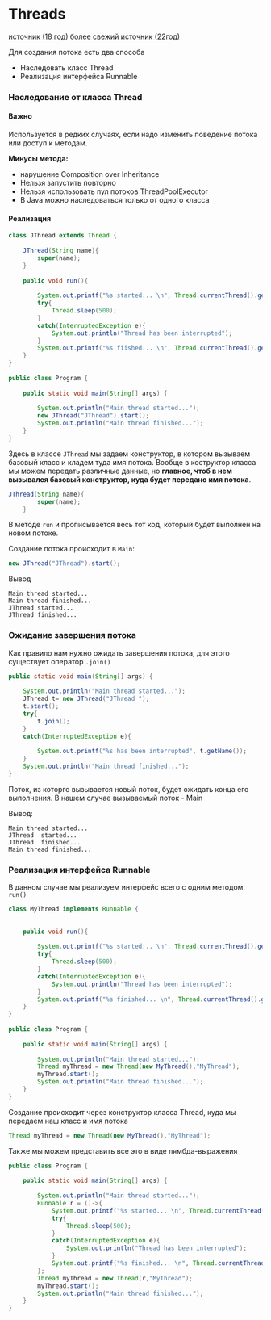 # Threads 

[источник (18 год)](https://metanit.com/java/tutorial/8.2.php)
[более свежий источник (22год)](https://skillbox.ru/media/code/potoki-v-java-chto-eto-takoe-i-kak-oni-rabotayut/)

Для создания потока есть два способа

- Наследовать класс Thread
- Реализация интерфейса Runnable

### Наследование от класса Thread

#### Важно
Используется в редких случаях, если надо изменить поведение потока или доступ к методам. 

**Минусы метода:**
- нарушение Composition over Inheritance
- Нельзя запустить повторно
- Нельзя использовать пул потоков ThreadPoolExecutor
- В Java можно наследоваться только от одного класса

#### Реализация 
```Java
class JThread extends Thread {
      
    JThread(String name){
        super(name);
    }
      
    public void run(){
          
        System.out.printf("%s started... \n", Thread.currentThread().getName());
        try{
            Thread.sleep(500);
        }
        catch(InterruptedException e){
            System.out.println("Thread has been interrupted");
        }
        System.out.printf("%s fiished... \n", Thread.currentThread().getName());
    }
}
  
public class Program {
  
    public static void main(String[] args) {
          
        System.out.println("Main thread started...");
        new JThread("JThread").start();
        System.out.println("Main thread finished...");
    }
}
```

Здесь в классе `JThread` мы задаем конструктор, в котором вызываем базовый класс и кладем туда имя потока. Вообще в коструктор класса мы можем передать различные данные, но **главное, чтоб в нем вызывался базовый конструктор, куда будет передано имя потока**.

```Java
JThread(String name){
        super(name);
    }
```

В методе `run` и прописывается весь тот код, который будет выполнен на новом потоке.

Создание потока происходит в `Main`:
```Java 
new JThread("JThread").start();
```

Вывод
```
Main thread started...
Main thread finished...
JThread started... 
JThread finished...
```

### Ожидание завершения потока

Как правило нам нужно ожидать завершения потока, для этого существует оператор `.join()`

```Java
public static void main(String[] args) {
         
    System.out.println("Main thread started...");
    JThread t= new JThread("JThread ");
    t.start();
    try{
        t.join(); 
    }
    catch(InterruptedException e){
     
        System.out.printf("%s has been interrupted", t.getName());
    }
    System.out.println("Main thread finished...");
}
```
Поток, из которго вызывается новый поток, будет ожидать конца его выполнения.
В нашем случае вызываемый поток - Main

Вывод:
```
Main thread started...
JThread  started... 
JThread  finished... 
Main thread finished...
```

### Реализация интерфейса Runnable 

В данном случае мы реализуем интерфейс всего с одним методом: `run()`

```Java
class MyThread implements Runnable {
      
     
    public void run(){
          
        System.out.printf("%s started... \n", Thread.currentThread().getName());
        try{
            Thread.sleep(500);
        }
        catch(InterruptedException e){
            System.out.println("Thread has been interrupted");
        }
        System.out.printf("%s finished... \n", Thread.currentThread().getName());
    }
} 
  
public class Program {
  
    public static void main(String[] args) {
          
        System.out.println("Main thread started...");
        Thread myThread = new Thread(new MyThread(),"MyThread");
        myThread.start();
        System.out.println("Main thread finished...");
    }
}
```

Создание происходит через конструктор класса Thread, куда мы передаем наш класс и имя потока

```Java
Thread myThread = new Thread(new MyThread(),"MyThread");
```

Также мы можем представить все это в виде лямбда-выражения

```Java
public class Program {
  
    public static void main(String[] args) {
          
        System.out.println("Main thread started...");
        Runnable r = ()->{
            System.out.printf("%s started... \n", Thread.currentThread().getName());
            try{
                Thread.sleep(500);
            }
            catch(InterruptedException e){
                System.out.println("Thread has been interrupted");
            }
            System.out.printf("%s finished... \n", Thread.currentThread().getName());
        };
        Thread myThread = new Thread(r,"MyThread");
        myThread.start();
        System.out.println("Main thread finished...");
    }
}
```